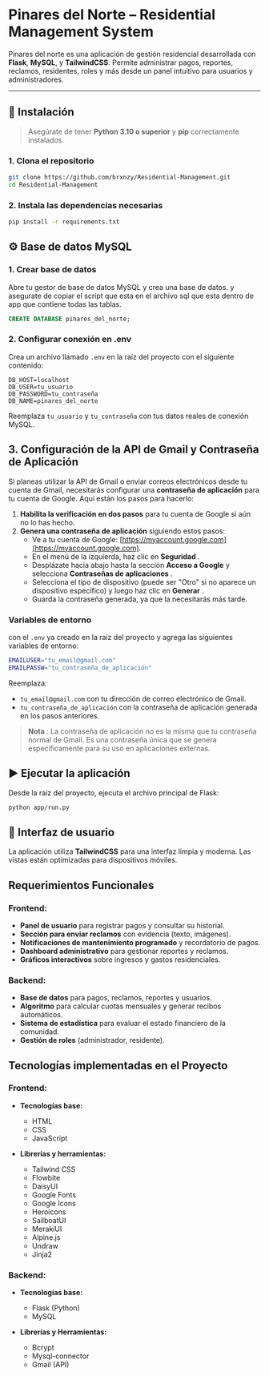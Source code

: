 # Pinares del Norte – Residential Management System

Pinares del norte es una aplicación de gestión residencial desarrollada con **Flask**, **MySQL**, y **TailwindCSS**. Permite administrar pagos, reportes, reclamos, residentes, roles y más desde un panel intuitivo para usuarios y administradores.

---

## 🚀 Instalación

> Asegúrate de tener **Python 3.10 o superior** y **pip** correctamente instalados.

### 1. Clona el repositorio

```bash
git clone https://github.com/brxnzy/Residential-Management.git
cd Residential-Management
```

### 2. Instala las dependencias necesarias

```bash
pip install -r requirements.txt
```

## ⚙️ Base de datos MySQL

### 1. Crear base de datos

Abre tu gestor de base de datos MySQL y crea una base de datos. y asegurate de copiar el script que esta en el archivo sql que esta dentro de app que contiene todas las tablas.

```sql
CREATE DATABASE pinares_del_norte;
```

### 2. Configurar conexión en .env

Crea un archivo llamado `.env` en la raíz del proyecto con el siguiente contenido:

```env
DB_HOST=localhost
DB_USER=tu_usuario
DB_PASSWORD=tu_contraseña
DB_NAME=pinares_del_norte
```

Reemplaza `tu_usuario` y `tu_contraseña` con tus datos reales de conexión MySQL.

## 3. Configuración de la API de Gmail y Contraseña de Aplicación

Si planeas utilizar la API de Gmail o enviar correos electrónicos desde tu cuenta de Gmail, necesitarás configurar una **contraseña de aplicación** para tu cuenta de Google. Aquí están los pasos para hacerlo:

1. **Habilita la verificación en dos pasos** para tu cuenta de Google si aún no lo has hecho.
2. **Genera una contraseña de aplicación** siguiendo estos pasos:
   * Ve a tu cuenta de Google: [https://myaccount.google.com](https://myaccount.google.com).
   * En el menú de la izquierda, haz clic en  **Seguridad** .
   * Desplázate hacia abajo hasta la sección **Acceso a Google** y selecciona  **Contraseñas de aplicaciones** .
   * Selecciona el tipo de dispositivo (puede ser "Otro" si no aparece un dispositivo específico) y luego haz clic en  **Generar** .
   * Guarda la contraseña generada, ya que la necesitarás más tarde.

### Variables de entorno

con el  `.env` ya creado en la raíz del proyecto y agrega las siguientes variables de entorno:

```bash
EMAILUSER="tu_email@gmail.com"
EMAILPASSW="tu_contraseña_de_aplicación"
```

Reemplaza:

* `tu_email@gmail.com` con tu dirección de correo electrónico de Gmail.
* `tu_contraseña_de_aplicación` con la contraseña de aplicación generada en los pasos anteriores.

> **Nota** : La contraseña de aplicación no es la misma que tu contraseña normal de Gmail. Es una contraseña única que se genera específicamente para su uso en aplicaciones externas.

## ▶️ Ejecutar la aplicación

Desde la raíz del proyecto, ejecuta el archivo principal de Flask:

```bash
python app/run.py
```

## 📱 Interfaz de usuario

La aplicación utiliza **TailwindCSS** para una interfaz limpia y moderna. Las vistas están optimizadas para dispositivos móviles.

## Requerimientos Funcionales

### Frontend:

- **Panel de usuario** para registrar pagos y consultar su historial.
- **Sección para enviar reclamos** con evidencia (texto, imágenes).
- **Notificaciones de mantenimiento programado** y recordatorio de pagos.
- **Dashboard administrativo** para gestionar reportes y reclamos.
- **Gráficos interactivos** sobre ingresos y gastos residenciales.

### Backend:

- **Base de datos** para pagos, reclamos, reportes y usuarios.
- **Algoritmo** para calcular cuotas mensuales y generar recibos automáticos.
- **Sistema de estadística** para evaluar el estado financiero de la comunidad.
- **Gestión de roles** (administrador, residente).

## Tecnologías implementadas en el Proyecto

### Frontend:

- **Tecnologías base:**

  - HTML
  - CSS
  - JavaScript
- **Librerías y herramientas:**

  - Tailwind CSS
  - Flowbite
  - DaisyUI
  - Google Fonts
  - Google Icons
  - Heroicons
  - SailboatUI
  - MerakiUI
  - Alpine.js
  - Undraw
  - Jinja2

### Backend:

- **Tecnologías base:**

  - Flask (Python)
  - MySQL
- **Librerías y Herramientas:**

  - Bcrypt
  - Mysql-connector
  - Gmail (API)
